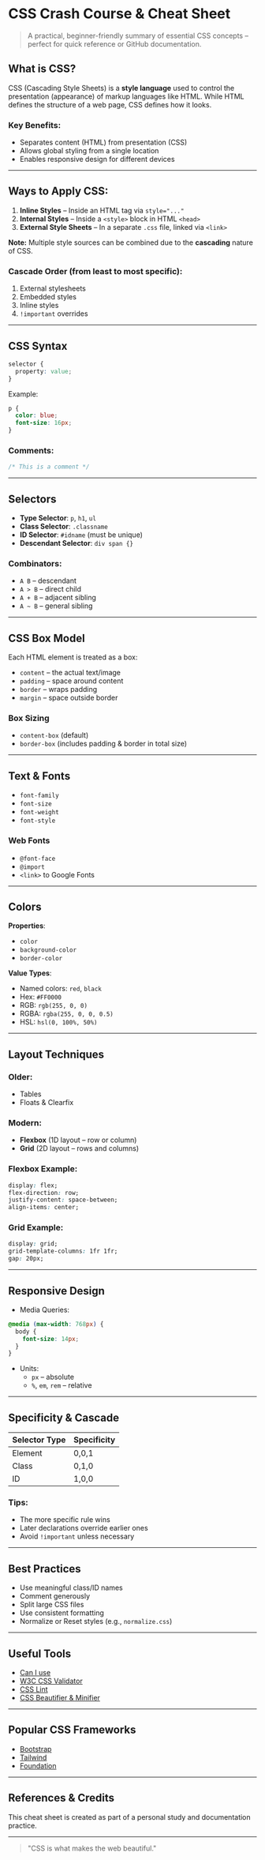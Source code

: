 # CSS Crash Course & Cheat Sheet

> A practical, beginner-friendly summary of essential CSS concepts – perfect for quick reference or GitHub documentation.

## What is CSS?
CSS (Cascading Style Sheets) is a **style language** used to control the presentation (appearance) of markup languages like HTML. While HTML defines the structure of a web page, CSS defines how it looks.

### Key Benefits:
- Separates content (HTML) from presentation (CSS)
- Allows global styling from a single location
- Enables responsive design for different devices

---

## Ways to Apply CSS:
1. **Inline Styles** – Inside an HTML tag via `style="..."`
2. **Internal Styles** – Inside a `<style>` block in HTML `<head>`
3. **External Style Sheets** – In a separate `.css` file, linked via `<link>`

**Note:** Multiple style sources can be combined due to the **cascading** nature of CSS.

### Cascade Order (from least to most specific):
1. External stylesheets
2. Embedded styles
3. Inline styles
4. `!important` overrides

---

## CSS Syntax
```css
selector {
  property: value;
}
```
Example:
```css
p {
  color: blue;
  font-size: 16px;
}
```
### Comments:
```css
/* This is a comment */
```

---

## Selectors
- **Type Selector**: `p`, `h1`, `ul`
- **Class Selector**: `.classname`
- **ID Selector**: `#idname` (must be unique)
- **Descendant Selector**: `div span {}`

### Combinators:
- `A B` – descendant
- `A > B` – direct child
- `A + B` – adjacent sibling
- `A ~ B` – general sibling

---

## CSS Box Model
Each HTML element is treated as a box:
- `content` – the actual text/image
- `padding` – space around content
- `border` – wraps padding
- `margin` – space outside border

### Box Sizing
- `content-box` (default)
- `border-box` (includes padding & border in total size)

---

## Text & Fonts
- `font-family`
- `font-size`
- `font-weight`
- `font-style`

### Web Fonts
- `@font-face`
- `@import`
- `<link>` to Google Fonts

---

## Colors
**Properties**:
- `color`
- `background-color`
- `border-color`

**Value Types**:
- Named colors: `red`, `black`
- Hex: `#FF0000`
- RGB: `rgb(255, 0, 0)`
- RGBA: `rgba(255, 0, 0, 0.5)`
- HSL: `hsl(0, 100%, 50%)`

---

## Layout Techniques
### Older:
- Tables
- Floats & Clearfix

### Modern:
- **Flexbox** (1D layout – row or column)
- **Grid** (2D layout – rows and columns)

### Flexbox Example:
```css
display: flex;
flex-direction: row;
justify-content: space-between;
align-items: center;
```

### Grid Example:
```css
display: grid;
grid-template-columns: 1fr 1fr;
gap: 20px;
```

---

## Responsive Design
- Media Queries:
```css
@media (max-width: 768px) {
  body {
    font-size: 14px;
  }
}
```
- Units:
  - `px` – absolute
  - `%`, `em`, `rem` – relative

---

## Specificity & Cascade
| Selector Type  | Specificity |
|----------------|-------------|
| Element        | 0,0,1       |
| Class          | 0,1,0       |
| ID             | 1,0,0       |

### Tips:
- The more specific rule wins
- Later declarations override earlier ones
- Avoid `!important` unless necessary

---

## Best Practices
- Use meaningful class/ID names
- Comment generously
- Split large CSS files
- Use consistent formatting
- Normalize or Reset styles (e.g., `normalize.css`)

---

## Useful Tools
- [Can I use](https://caniuse.com)
- [W3C CSS Validator](https://jigsaw.w3.org/css-validator/)
- [CSS Lint](https://csslint.net/)
- [CSS Beautifier & Minifier](https://www.freeformatter.com/css-beautifier.html)

---

## Popular CSS Frameworks
- [Bootstrap](https://getbootstrap.com)
- [Tailwind](https://tailwindcss.com)
- [Foundation](https://get.foundation)

---

## References & Credits
This cheat sheet is created as part of a personal study and documentation practice.

---

> "CSS is what makes the web beautiful."
